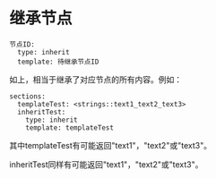 # 继承节点

```
节点ID:
  type: inherit
  template: 待继承节点ID
```

如上，相当于继承了对应节点的所有内容。例如：

```
sections:
  templateTest: <strings::text1_text2_text3>
  inheritTest:
    type: inherit
    template: templateTest
```

其中templateTest有可能返回"text1"，"text2"或"text3"。

inheritTest同样有可能返回"text1"，"text2"或"text3"。

